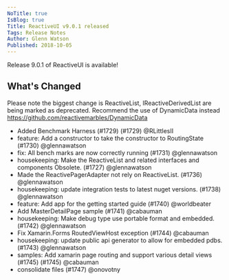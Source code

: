 ```yaml
---
NoTitle: true
IsBlog: true
Title: ReactiveUI v9.0.1 released
Tags: Release Notes
Author: Glenn Watson
Published: 2018-10-05
---
```


Release 9.0.1 of ReactiveUI is available!

## What's Changed

Please note the biggest change is ReactiveList, IReactiveDerivedList are being marked as deprecated. Recommend the use of DynamicData instead https://github.com/reactivemarbles/DynamicData

* Added Benchmark Harness (#1729) (#1729) @RLittlesII
* feature: Add a constructor to take the constructor to RoutingState (#1730) @glennawatson
* fix: All bench marks are now correctly running (#1731) @glennawatson
* housekeeping: Make the ReactiveList and related interfaces and components Obsolete. (#1727) @glennawatson
* Made the ReactivePagerAdapter not rely on ReactiveList. (#1736) @glennawatson
* housekeeping: update integration tests to latest nuget versions. (#1738) @glennawatson
* feature: Add app for the getting started guide (#1740) @worldbeater
* Add MasterDetailPage sample (#1741) @cabauman
* housekeeping: Make debug type use portable format and embedded. (#1742) @glennawatson
* Fix Xamarin.Forms RoutedViewHost exception (#1744) @cabauman
* housekeeping: update public api generator to allow for embedded pdbs. (#1743) @glennawatson
* samples: Add xamarin page routing and support various detail views (#1745) (#1745) @cabauman
* consolidate files (#1747) @onovotny
